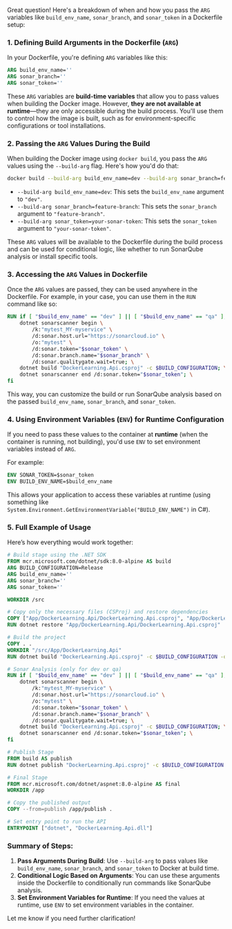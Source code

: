 Great question! Here's a breakdown of when and how you pass the `ARG` variables like `build_env_name`, `sonar_branch`, and `sonar_token` in a Dockerfile setup:

### 1. **Defining Build Arguments in the Dockerfile (`ARG`)**

In your Dockerfile, you're defining `ARG` variables like this:

```dockerfile
ARG build_env_name=''
ARG sonar_branch=''
ARG sonar_token=''
```

These `ARG` variables are **build-time variables** that allow you to pass values when building the Docker image. However, **they are not available at runtime**—they are only accessible during the build process. You'll use them to control how the image is built, such as for environment-specific configurations or tool installations.

### 2. **Passing the `ARG` Values During the Build**

When building the Docker image using `docker build`, you pass the `ARG` values using the `--build-arg` flag. Here's how you'd do that:

```bash
docker build --build-arg build_env_name=dev --build-arg sonar_branch=feature-branch --build-arg sonar_token=your-sonar-token -t your-image-name .
```

- `--build-arg build_env_name=dev`: This sets the `build_env_name` argument to `"dev"`.
- `--build-arg sonar_branch=feature-branch`: This sets the `sonar_branch` argument to `"feature-branch"`.
- `--build-arg sonar_token=your-sonar-token`: This sets the `sonar_token` argument to `"your-sonar-token"`.

These `ARG` values will be available to the Dockerfile during the build process and can be used for conditional logic, like whether to run SonarQube analysis or install specific tools.

### 3. **Accessing the `ARG` Values in Dockerfile**

Once the `ARG` values are passed, they can be used anywhere in the Dockerfile. For example, in your case, you can use them in the `RUN` command like so:

```dockerfile
RUN if [ "$build_env_name" == "dev" ] || [ "$build_env_name" == "qa" ]; then \
    dotnet sonarscanner begin \
        /k:"mytest_MY-myservice" \
        /d:sonar.host.url="https://sonarcloud.io" \
        /o:"mytest" \
        /d:sonar.token="$sonar_token" \
        /d:sonar.branch.name="$sonar_branch" \
        /d:sonar.qualitygate.wait=true; \
    dotnet build "DockerLearning.Api.csproj" -c $BUILD_CONFIGURATION; \
    dotnet sonarscanner end /d:sonar.token="$sonar_token"; \
fi
```

This way, you can customize the build or run SonarQube analysis based on the passed `build_env_name`, `sonar_branch`, and `sonar_token`.

### 4. **Using Environment Variables (`ENV`) for Runtime Configuration**

If you need to pass these values to the container at **runtime** (when the container is running, not building), you'd use `ENV` to set environment variables instead of `ARG`.

For example:

```dockerfile
ENV SONAR_TOKEN=$sonar_token
ENV BUILD_ENV_NAME=$build_env_name
```

This allows your application to access these variables at runtime (using something like `System.Environment.GetEnvironmentVariable("BUILD_ENV_NAME")` in C#).

### 5. **Full Example of Usage**

Here’s how everything would work together:

```dockerfile
# Build stage using the .NET SDK
FROM mcr.microsoft.com/dotnet/sdk:8.0-alpine AS build
ARG BUILD_CONFIGURATION=Release
ARG build_env_name=''
ARG sonar_branch=''
ARG sonar_token=''

WORKDIR /src

# Copy only the necessary files (CSProj) and restore dependencies
COPY ["App/DockerLearning.Api/DockerLearning.Api.csproj", "App/DockerLearning.Api/"]
RUN dotnet restore "App/DockerLearning.Api/DockerLearning.Api.csproj"

# Build the project
COPY . .
WORKDIR "/src/App/DockerLearning.Api"
RUN dotnet build "DockerLearning.Api.csproj" -c $BUILD_CONFIGURATION -o /app/build

# Sonar Analysis (only for dev or qa)
RUN if [ "$build_env_name" == "dev" ] || [ "$build_env_name" == "qa" ]; then \
    dotnet sonarscanner begin \
        /k:"mytest_MY-myservice" \
        /d:sonar.host.url="https://sonarcloud.io" \
        /o:"mytest" \
        /d:sonar.token="$sonar_token" \
        /d:sonar.branch.name="$sonar_branch" \
        /d:sonar.qualitygate.wait=true; \
    dotnet build "DockerLearning.Api.csproj" -c $BUILD_CONFIGURATION; \
    dotnet sonarscanner end /d:sonar.token="$sonar_token"; \
fi

# Publish Stage
FROM build AS publish
RUN dotnet publish "DockerLearning.Api.csproj" -c $BUILD_CONFIGURATION -o /app/publish /p:UseAppHost=false

# Final Stage
FROM mcr.microsoft.com/dotnet/aspnet:8.0-alpine AS final
WORKDIR /app

# Copy the published output
COPY --from=publish /app/publish .

# Set entry point to run the API
ENTRYPOINT ["dotnet", "DockerLearning.Api.dll"]
```

### Summary of Steps:
1. **Pass Arguments During Build**: Use `--build-arg` to pass values like `build_env_name`, `sonar_branch`, and `sonar_token` to Docker at build time.
2. **Conditional Logic Based on Arguments**: You can use these arguments inside the Dockerfile to conditionally run commands like SonarQube analysis.
3. **Set Environment Variables for Runtime**: If you need the values at runtime, use `ENV` to set environment variables in the container.

Let me know if you need further clarification!